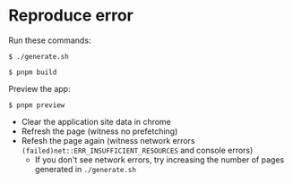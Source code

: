 # Reproduce error

Run these commands:

`$ ./generate.sh`

`$ pnpm build`

Preview the app:

`$ pnpm preview`

- Clear the application site data in chrome
- Refresh the page (witness no prefetching)
- Refesh the page again (witness network errors `(failed)net::ERR_INSUFFICIENT_RESOURCES` and console errors)
  - If you don't see network errors, try increasing the number of pages generated in `./generate.sh`
